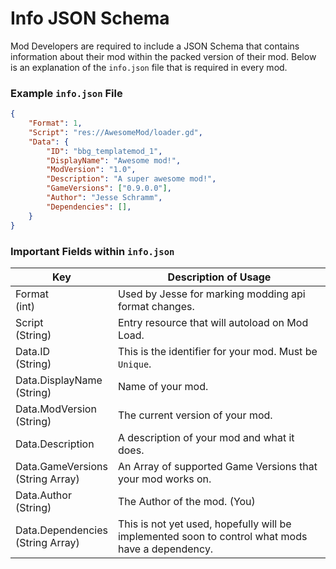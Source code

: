 # Info JSON Schema
Mod Developers are required to include a JSON Schema that contains information about their mod within the packed version of their mod. Below is an explanation of the `info.json` file that is required in every mod.

### Example `info.json` File
```json
{
	"Format": 1,
	"Script": "res://AwesomeMod/loader.gd",
	"Data": {
		"ID": "bbg_templatemod_1",
		"DisplayName": "Awesome mod!",
		"ModVersion": "1.0",
		"Description": "A super awesome mod!",
		"GameVersions": ["0.9.0.0"],
		"Author": "Jesse Schramm",
		"Dependencies": [],
	}
}
```

### Important Fields within `info.json`

| Key                                 | Description of Usage                                                                             |
| ----------------------------------- | ------------------------------------------------------------------------------------------------ |
| Format<br>(int)                     | Used by Jesse for marking modding api format changes.                                            |
| Script<br>(String)                  | Entry resource that will autoload on Mod Load.                                                   |
| Data.ID<br>(String)                 | This is the identifier for your mod. Must be `Unique`.                                           |
| Data.DisplayName<br>(String)        | Name of your mod.                                                                                |
| Data.ModVersion<br>(String)         | The current version of your mod.                                                                 |
| Data.Description                    | A description of your mod and what it does.                                                      |
| Data.GameVersions<br>(String Array) | An Array of supported Game Versions that your mod works on.                                      |
| Data.Author<br>(String)             | The Author of the mod. (You)                                                                     |
| Data.Dependencies<br>(String Array) | This is not yet used, hopefully will be implemented soon to control what mods have a dependency. |
